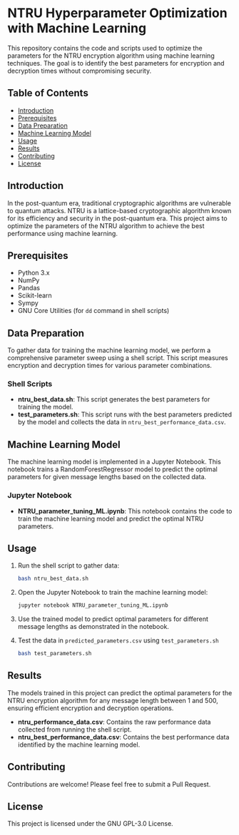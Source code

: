 # NTRU Hyperparameter Optimization with Machine Learning

This repository contains the code and scripts used to optimize the parameters for the NTRU encryption algorithm using machine learning techniques. The goal is to identify the best parameters for encryption and decryption times without compromising security.

## Table of Contents

- [Introduction](#introduction)
- [Prerequisites](#prerequisites)
- [Data Preparation](#data-preparation)
- [Machine Learning Model](#machine-learning-model)
- [Usage](#usage)
- [Results](#results)
- [Contributing](#contributing)
- [License](#license)

## Introduction

In the post-quantum era, traditional cryptographic algorithms are vulnerable to quantum attacks. NTRU is a lattice-based cryptographic algorithm known for its efficiency and security in the post-quantum era. This project aims to optimize the parameters of the NTRU algorithm to achieve the best performance using machine learning.

## Prerequisites

- Python 3.x
- NumPy
- Pandas
- Scikit-learn
- Sympy
- GNU Core Utilities (for `dd` command in shell scripts)

## Data Preparation

To gather data for training the machine learning model, we perform a comprehensive parameter sweep using a shell script. This script measures encryption and decryption times for various parameter combinations.

### Shell Scripts

- **ntru_best_data.sh**: This script generates the best parameters for training the model.
- **test_parameters.sh**: This script runs with the best parameters predicted by the model and collects the data in `ntru_best_performance_data.csv`.

## Machine Learning Model

The machine learning model is implemented in a Jupyter Notebook. This notebook trains a RandomForestRegressor model to predict the optimal parameters for given message lengths based on the collected data.

### Jupyter Notebook

- **NTRU_parameter_tuning_ML.ipynb**: This notebook contains the code to train the machine learning model and predict the optimal NTRU parameters.

## Usage

1. Run the shell script to gather data:
    ```bash
    bash ntru_best_data.sh
    ```

2. Open the Jupyter Notebook to train the machine learning model:
    ```bash
    jupyter notebook NTRU_parameter_tuning_ML.ipynb
    ```

3. Use the trained model to predict optimal parameters for different message lengths as demonstrated in the notebook.

4. Test the data in ```predicted_parameters.csv``` using ```test_parameters.sh```
    ```bash
    bash test_parameters.sh
    ```
## Results

The models trained in this project can predict the optimal parameters for the NTRU encryption algorithm for any message length between 1 and 500, ensuring efficient encryption and decryption operations.

- **ntru_performance_data.csv**: Contains the raw performance data collected from running the shell script.
- **ntru_best_performance_data.csv**: Contains the best performance data identified by the machine learning model.

## Contributing

Contributions are welcome! Please feel free to submit a Pull Request.

## License

This project is licensed under the GNU GPL-3.0 License.
